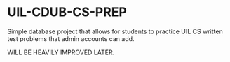 # UIL-CDUB-CS-PREP

Simple database project that allows for students to practice UIL CS written test problems that admin accounts can add.

WILL BE HEAVILY IMPROVED LATER.
